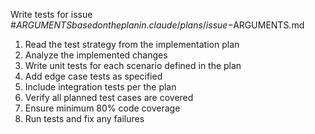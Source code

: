Write tests for issue #$ARGUMENTS based on the plan in .claude/plans/issue-$ARGUMENTS.md

1. Read the test strategy from the implementation plan
2. Analyze the implemented changes
3. Write unit tests for each scenario defined in the plan
4. Add edge case tests as specified
5. Include integration tests per the plan
6. Verify all planned test cases are covered
7. Ensure minimum 80% code coverage
8. Run tests and fix any failures
